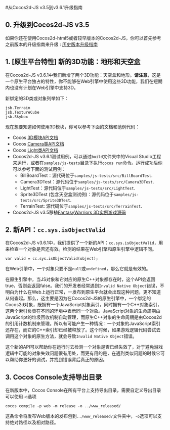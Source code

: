 #从Cocos2d-JS v3.5到v3.6.1升级指南

## 0. 升级到Cocos2d-JS v3.5

如果你还在使用Cocos2d-html5或者较早版本的Cocos2d-JS，你可以首先参考之前版本的升级指南来升级 : [历史版本升级指南](../../zh.md)

## 1. [原生平台特性] 新的3D功能：地形和天空盒

在Cocos2d-JS v3.6.1中我们新增了两个3D功能：天空盒和地形。**请注意**，这是一个原生平台独占的特性，你不能够在Web引擎中使用这些3D功能，我们在短期内也没有计划在Web引擎中支持3D。

新绑定的3D类或对象列举如下：

```
jsb.Terrain
jsb.TextureCube
jsb.Skybox
```

现在想要知道如何使用3D模块，你可以参考下面的文档和范例代码：

- Cocos [3D模块API文档](http://www.cocos2d-x.org/reference/native-cpp/V3.5/dir_0cec398151724e9e1c180a4e8f99801b.html)
- Cocos [Camera类API文档](http://www.cocos2d-x.org/reference/native-cpp/V3.5/d6/d2b/classcocos2d_1_1_camera.html)
- Cocos [Light类API文档](http://www.cocos2d-x.org/reference/native-cpp/V3.5/d2/d85/classcocos2d_1_1_base_light.html)
- Cocos2d-JS v3.6.1测试用例，可以通过`build`文件夹中的Visual Studio工程来运行，或者在`samples/js-tests`目录下执行`cocos run`命令。运行成功后你可以参考下面的测试用例：
    - BillBoardTest：源代码位于`samples/js-tests/src/BillBoardTest`.
    - Camera3DTest：源代码位于`samples/js-tests/src/Camera3DTest`.
    - LightTest：源代码位于`samples/js-tests/src/LightTest`.
    - Sprite3DTest (包含天空盒测试例)：源代码位于`samples/js-tests/src/Sprite3DTest`.
    - TerrainTest: 源代码位于`samples/js-tests/src/TerrainTest`.
- Cocos2d-JS v3.5移植[FantasyWarriors 3D实例游戏源码](https://github.com/joshuastray/fantasywarrior)

## 2. 新API：`cc.sys.isObjectValid`

在Cocos2d-JS v3.6.1中，我们提供了一个新的API：`cc.sys.isObjectValid`，用来检查一个对象是否还有效。检测的结果在Web引擎和原生引擎中逻辑不同。

```
var valid = cc.sys.isObjectValid(object);
```

在Web引擎中，一个对象只要不是`null`或`undefined`，那么它就是有效的。

在原生引擎中，当JS对象和它对应的原生C++对象都存在时，这个API会返回true，否则会返回false。我们的开发者经常遇到`Invalid Native Object`错误，不明白为什么在Web上运行正常，一发布到原生平台就会出现这种问题，更不知道从何查起。那么，这主要是因为在Cocos2d-JS的原生引擎中，一个绑定的Cocos2d对象，既拥有一个JavaScript对象索引，同时拥有一个C++对象索引，这两个索引负责在不同的环境中表示同一个对象。JavaScript对象的生命周期由JavaScript的垃圾回收机制自动管理，而原生C++对象的生命周期是由Cocos2d的引用计数机制来管理。所以有可能产生一种情况：一个对象的JavaScript索引还存在，而它的C++索引却已经被释放了。这个时候，如果游戏逻辑代码尝试去调用这个对象的原生方法，就会导致`Invalid Native Object`错误。

这个新的API可以帮助你在运行时去检测一个对象是否已经失效了，对于避免游戏逻辑中可能的对象失效问题很有用处，而更有用的是，在遇到类似问题的时候它可以帮助你更好的调试，并找到错误背后真正的原因。

## 3. Cocos Console支持导出目录

在新版本中，Cocos Console在所有平台上支持导出目录，需要自定义导出目录可以使用`-o`选项

```
cocos compile -p web -m release -o ../www_released/
```

这条命令将发布Web版本的发布包到`../www_released/`文件夹中，`-o`选项可以支持绝对路径以及相对路径。